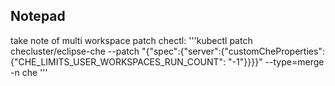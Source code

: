 ## Notepad

take note of multi workspace patch chectl:
'''kubectl patch checluster/eclipse-che --patch "{\"spec\":{\"server\":{\"customCheProperties\": {\"CHE_LIMITS_USER_WORKSPACES_RUN_COUNT\": \"-1\"}}}}" --type=merge -n che
'''
